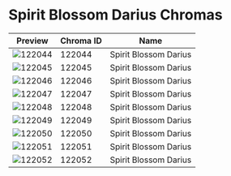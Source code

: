 # Spirit Blossom Darius Chromas



| Preview | Chroma ID | Name |
|---------|-----------|------|
| ![122044](https://raw.communitydragon.org/latest/plugins/rcp-be-lol-game-data/global/default/v1/champion-chroma-images/122/122044.png) | 122044 | Spirit Blossom Darius |
| ![122045](https://raw.communitydragon.org/latest/plugins/rcp-be-lol-game-data/global/default/v1/champion-chroma-images/122/122045.png) | 122045 | Spirit Blossom Darius |
| ![122046](https://raw.communitydragon.org/latest/plugins/rcp-be-lol-game-data/global/default/v1/champion-chroma-images/122/122046.png) | 122046 | Spirit Blossom Darius |
| ![122047](https://raw.communitydragon.org/latest/plugins/rcp-be-lol-game-data/global/default/v1/champion-chroma-images/122/122047.png) | 122047 | Spirit Blossom Darius |
| ![122048](https://raw.communitydragon.org/latest/plugins/rcp-be-lol-game-data/global/default/v1/champion-chroma-images/122/122048.png) | 122048 | Spirit Blossom Darius |
| ![122049](https://raw.communitydragon.org/latest/plugins/rcp-be-lol-game-data/global/default/v1/champion-chroma-images/122/122049.png) | 122049 | Spirit Blossom Darius |
| ![122050](https://raw.communitydragon.org/latest/plugins/rcp-be-lol-game-data/global/default/v1/champion-chroma-images/122/122050.png) | 122050 | Spirit Blossom Darius |
| ![122051](https://raw.communitydragon.org/latest/plugins/rcp-be-lol-game-data/global/default/v1/champion-chroma-images/122/122051.png) | 122051 | Spirit Blossom Darius |
| ![122052](https://raw.communitydragon.org/latest/plugins/rcp-be-lol-game-data/global/default/v1/champion-chroma-images/122/122052.png) | 122052 | Spirit Blossom Darius |